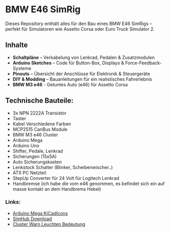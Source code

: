 # BMW E46 SimRig

Dieses Repository enthält alles für den Bau eines BMW E46 SimRigs – perfekt für Simulatoren wie Assetto Corsa oder Euro Truck Simulator 2.


## Inhalte
- **Schaltpläne** – Verkabelung von Lenkrad, Pedalen & Zusatzmodulen
- **Arduino Sketches** – Code für Button-Box, Displays & Force-Feedback-Systeme
- **Pinouts** – Übersicht der Anschlüsse für Elektronik & Steuergeräte
- **DIY & Modding** – Bauanleitungen für ein realistisches Fahrerlebnis
- **BMW M3 e46** - Getuntes Auto (e46) für Assetto Corsa

## Technische Bauteile:
- 3x NPN 2222A Transistor
- Taster 
- Kabel Verschiedene Farben
- MCP2515 CanBus Module
- BMW M3 e46 Cluster
- Arduino Mega
- Arduino Uno
- Shifter, Pedale, Lenkrad
- Sicherungen (15x5A)
- Auto Sicherungskasten
- Lenkstock Schalter (Blinker, Scheibenwischer..)
- ATX PC Netzteil
- StepUp Converter für 24 Volt für Logitech Lenkrad
- Handbremse (ich habe die vom e46 genommen, es befindet sich ein auf masse kontakt an dem Handbrems Hebel)

### Links:
- [Arduino Mega KiCadIcons](https://github.com/Alarm-Siren/arduino-kicad-library/releases/tag/v4.2.0)
- [SimHub Download](https://www.simhubdash.com)
- [Cluster Warn Leuchten Bedeutung](https://djoos.de/bmw-tacho-symbole/)